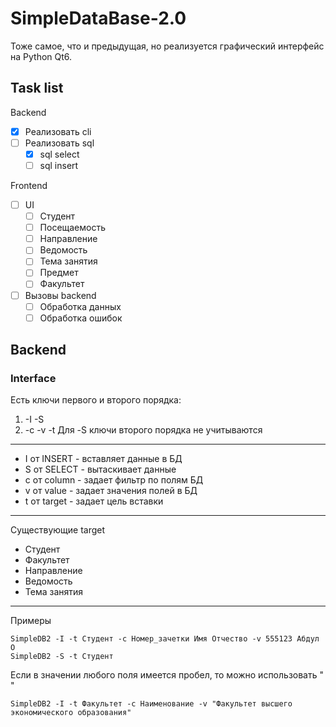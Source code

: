 # SimpleDataBase-2.0
Тоже самое, что и предыдущая, но реализуется графический интерфейс на Python Qt6.

## Task list
Backend
- [X] Реализовать cli
- [ ] Реализовать sql
    - [X] sql select
    - [ ] sql insert

Frontend
- [ ] UI
    - [ ] Студент
    - [ ] Посещаемость
    - [ ] Направление
    - [ ] Ведомость
    - [ ] Тема занятия
    - [ ] Предмет
    - [ ] Факультет
- [ ] Вызовы backend
    - [ ] Обработка данных
    - [ ] Обработка ошибок

## Backend
### Interface
Есть ключи первого и второго порядка:
1. -I -S 
2. -c -v -t 
Для -S ключи второго порядка не учитываются
____
- I от INSERT - вставляет данные в БД
- S от SELECT - вытаскивает данные
- c от column - задает фильтр по полям БД 
- v от value  - задает значения полей в БД 
- t от target - задает цель вставки
____
Существующие target
- Студент
- Факультет
- Направление
- Ведомость
- Тема занятия
____
Примеры
```
SimpleDB2 -I -t Студент -c Номер_зачетки Имя Отчество -v 555123 Абдул О
SimpleDB2 -S -t Студент
```
Если в значении любого поля имеется пробел, то можно использовать " "
```
SimpleDB2 -I -t Факультет -c Наименование -v "Факультет высшего экономического образования"
```

